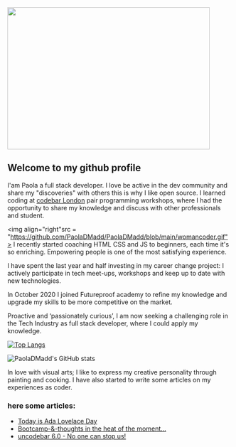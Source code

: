<img align="center" height="320px" width="95%" src = "https://github.com/PaolaDMadd/PaolaDMadd/blob/main/myname.gif">

## Welcome to my github profile
I'am Paola a full stack developer. I love be active in the dev community and share my "discoveries" with others this is why I like open source.
I learned coding at [codebar London](https://codebar.io/) pair programming workshops, where I had the opportunity to share my knowledge and discuss with other professionals and student. 

<img align="right"src = "https://github.com/PaolaDMadd/PaolaDMadd/blob/main/womancoder.gif">
I recently started coaching HTML CSS and JS to beginners, each time it's so enriching.
Empowering people is one of the most satisfying experience.

I have spent the last year and half investing in my career change project:  I actively participate in tech meet-ups, workshops and keep up to date with new technologies. 

In October 2020 I joined Futureproof academy to refine my knowledge and upgrade my skills to be more competitive on the market.

Proactive and ‘passionately curious’, I am now seeking a challenging role in the Tech Industry as full stack developer, where I could apply my knowledge.

[![Top Langs](https://github-readme-stats.vercel.app/api/top-langs/?username=PaolaDMadd&layout=compact&langs_count=4)](https://github.com/PaolaDMadd/github-readme-stats)

![PaolaDMadd's GitHub stats](https://github-readme-stats.vercel.app/api?username=PaolaDMadd) 

In love with visual arts; I like to express my creative personality through painting and cooking.
I have also started to write some articles on my experiences as coder.

### here some articles:
- [Today is Ada Lovelace Day](https://paoladm.medium.com/today-is-ada-lovelace-day-54f6d7186f3a)
- [Bootcamp-&-thoughts in the heat of the moment…](https://paoladm.medium.com/thoughts-in-the-heat-of-the-moment-372be6ea66)
- [uncodebar 6.0 - No one can stop us!](https://medium.com/the-codelog/uncodebar-6-0-no-one-can-stop-us-5f55f853add9)